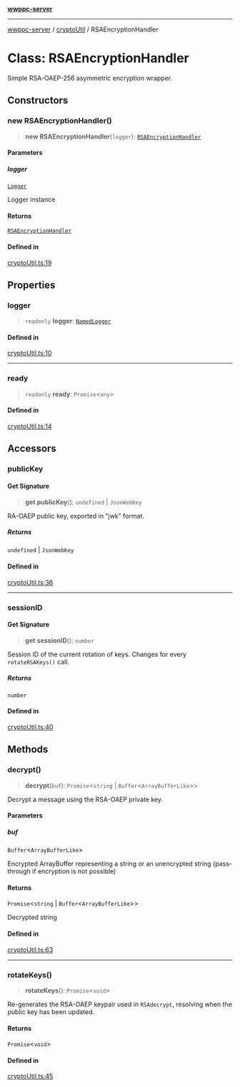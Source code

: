 [**wwppc-server**](../../README.md)

***

[wwppc-server](../../modules.md) / [cryptoUtil](../README.md) / RSAEncryptionHandler

# Class: RSAEncryptionHandler

Simple RSA-OAEP-256 asymmetric encryption wrapper.

## Constructors

### new RSAEncryptionHandler()

> **new RSAEncryptionHandler**(`logger`): [`RSAEncryptionHandler`](RSAEncryptionHandler.md)

#### Parameters

##### logger

[`Logger`](../../log/classes/Logger.md)

Logger instance

#### Returns

[`RSAEncryptionHandler`](RSAEncryptionHandler.md)

#### Defined in

[cryptoUtil.ts:19](https://github.com/WWPPC/WWPPC-server/blob/f21384f154c6e2184ddc59d99a3230ee362152e8/src/cryptoUtil.ts#L19)

## Properties

### logger

> `readonly` **logger**: [`NamedLogger`](../../log/classes/NamedLogger.md)

#### Defined in

[cryptoUtil.ts:10](https://github.com/WWPPC/WWPPC-server/blob/f21384f154c6e2184ddc59d99a3230ee362152e8/src/cryptoUtil.ts#L10)

***

### ready

> `readonly` **ready**: `Promise`\<`any`\>

#### Defined in

[cryptoUtil.ts:14](https://github.com/WWPPC/WWPPC-server/blob/f21384f154c6e2184ddc59d99a3230ee362152e8/src/cryptoUtil.ts#L14)

## Accessors

### publicKey

#### Get Signature

> **get** **publicKey**(): `undefined` \| `JsonWebKey`

RA-OAEP public key, exported in "jwk" format.

##### Returns

`undefined` \| `JsonWebKey`

#### Defined in

[cryptoUtil.ts:36](https://github.com/WWPPC/WWPPC-server/blob/f21384f154c6e2184ddc59d99a3230ee362152e8/src/cryptoUtil.ts#L36)

***

### sessionID

#### Get Signature

> **get** **sessionID**(): `number`

Session ID of the current rotation of keys. Changes for every `rotateRSAKeys()` call.

##### Returns

`number`

#### Defined in

[cryptoUtil.ts:40](https://github.com/WWPPC/WWPPC-server/blob/f21384f154c6e2184ddc59d99a3230ee362152e8/src/cryptoUtil.ts#L40)

## Methods

### decrypt()

> **decrypt**(`buf`): `Promise`\<`string` \| `Buffer`\<`ArrayBufferLike`\>\>

Decrypt a message using the RSA-OAEP private key.

#### Parameters

##### buf

`Buffer`\<`ArrayBufferLike`\>

Encrypted ArrayBuffer representing a string or an unencrypted string (pass-through if encryption is not possible)

#### Returns

`Promise`\<`string` \| `Buffer`\<`ArrayBufferLike`\>\>

Decrypted string

#### Defined in

[cryptoUtil.ts:63](https://github.com/WWPPC/WWPPC-server/blob/f21384f154c6e2184ddc59d99a3230ee362152e8/src/cryptoUtil.ts#L63)

***

### rotateKeys()

> **rotateKeys**(): `Promise`\<`void`\>

Re-generates the RSA-OAEP keypair used in `RSAdecrypt`, resolving when the public key has been updated.

#### Returns

`Promise`\<`void`\>

#### Defined in

[cryptoUtil.ts:45](https://github.com/WWPPC/WWPPC-server/blob/f21384f154c6e2184ddc59d99a3230ee362152e8/src/cryptoUtil.ts#L45)
